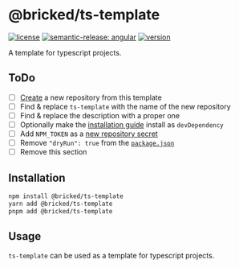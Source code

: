 # @bricked/ts-template

[![license](https://custom-icon-badges.demolab.com/github/license/brycked/ts-template?logo=law)](LICENSE.md)
[![semantic-release: angular](https://img.shields.io/badge/semantic--release-angular-e10079?logo=semantic-release)](https://github.com/semantic-release/semantic-release)
[![version](https://img.shields.io/npm/v/@bricked/ts-template?color=crimson&logo=npm)](https://www.npmjs.com/package/@bricked/ts-template)

A template for typescript projects.

## ToDo

- [ ] [Create](https://github.com/brycked/ts-template/generate) a new repository from this template
- [ ] Find & replace `ts-template` with the name of the new repository
- [ ] Find & replace the description with a proper one
- [ ] Optionally make the [installation guide](#installation) install as `devDependency`
- [ ] Add `NPM_TOKEN` as a [new repository secret](https://github.com/brycked/ts-template/settings/secrets/actions/new)
- [ ] Remove `"dryRun": true` from the [`package.json`](./package.json)
- [ ] Remove this section

## Installation

```sh
npm install @bricked/ts-template
yarn add @bricked/ts-template
pnpm add @bricked/ts-template
```

<!--
```sh
npm install --save-dev @bricked/ts-template
yarn add --dev @bricked/ts-template
pnpm add --dev @bricked/ts-template
```
-->

## Usage

`ts-template` can be used as a template for typescript projects.
